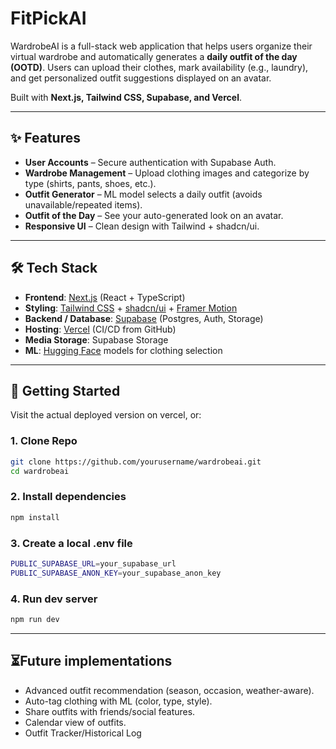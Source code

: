 # FitPickAI

WardrobeAI is a full-stack web application that helps users organize their virtual wardrobe and automatically generates a **daily outfit of the day (OOTD)**. Users can upload their clothes, mark availability (e.g., laundry), and get personalized outfit suggestions displayed on an avatar.

Built with **Next.js, Tailwind CSS, Supabase, and Vercel**.

---

## ✨ Features
- **User Accounts** – Secure authentication with Supabase Auth.  
- **Wardrobe Management** – Upload clothing images and categorize by type (shirts, pants, shoes, etc.).  
- **Outfit Generator** – ML model selects a daily outfit (avoids unavailable/repeated items).  
- **Outfit of the Day** – See your auto-generated look on an avatar.  
- **Responsive UI** – Clean design with Tailwind + shadcn/ui.

---

## 🛠️ Tech Stack
- **Frontend**: [Next.js](https://nextjs.org/) (React + TypeScript)  
- **Styling**: [Tailwind CSS](https://tailwindcss.com/) + [shadcn/ui](https://ui.shadcn.com/) + [Framer Motion](https://www.framer.com/motion/)  
- **Backend / Database**: [Supabase](https://supabase.com/) (Postgres, Auth, Storage)  
- **Hosting**: [Vercel](https://vercel.com/) (CI/CD from GitHub)  
- **Media Storage**: Supabase Storage
- **ML**: [Hugging Face](https://huggingface.co/) models for clothing selection

---

## 🚀 Getting Started

Visit the actual deployed version on vercel, or:

### 1. Clone Repo
```bash
git clone https://github.com/yourusername/wardrobeai.git
cd wardrobeai
```
### 2. Install dependencies
```bash
npm install
```
### 3. Create a local .env file
```bash
PUBLIC_SUPABASE_URL=your_supabase_url
PUBLIC_SUPABASE_ANON_KEY=your_supabase_anon_key
```
### 4. Run dev server
```bash
npm run dev
```
---

## ⏳Future implementations

- Advanced outfit recommendation (season, occasion, weather-aware).
- Auto-tag clothing with ML (color, type, style).
- Share outfits with friends/social features.
- Calendar view of outfits.
- Outfit Tracker/Historical Log

